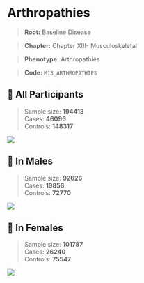 # Arthropathies

> **Root:** Baseline Disease  

> **Chapter:** Chapter XIII- Musculoskeletal  

> **Phenotype:** Arthropathies  

> **Code:** `M13_ARTHROPATHIES`

## 🧪 All Participants  
> Sample size: **194413**  
> Cases: **46096**  
> Controls: **148317**
<img src="/Disease/Figures/ALL/Incidence/M13_ARTHROPATHIES.png"/>
<CsvTable src="/Disease_Data/ALL/Incidence/COX_M13_ARTHROPATHIES.csv" label="🔍 View full results" />

## 👨 In Males  
> Sample size: **92626**  
> Cases: **19856**  
> Controls: **72770**
<img src="/Disease/Figures/Male/Incidence/M13_ARTHROPATHIES.png"/>
<CsvTable src="/Disease_Data/Male/Incidence/COX_M13_ARTHROPATHIES.csv" label="🔍 View full results" />

## 👩 In Females  
> Sample size: **101787**  
> Cases: **26240**  
> Controls: **75547**
<img src="/Disease/Figures/Female/Incidence/M13_ARTHROPATHIES.png"/>
<CsvTable src="/Disease_Data/Female/Incidence/COX_M13_ARTHROPATHIES.csv" label="🔍 View full results" />
